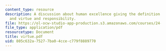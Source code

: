 ```yaml
---
content_type: resource
description: A discussion about human excellence giving the definition of excellence,
  and virtue and responsibility.
file: https://ol-ocw-studio-app-production.s3.amazonaws.com/courses/24-200-ancient-philosophy-fall-2004/805c632a75277ba04ccec779f8889770_virtue.pdf
file_type: application/pdf
resourcetype: Document
title: virtue.pdf
uid: 805c632a-7527-7ba0-4cce-c779f8889770
---
```

